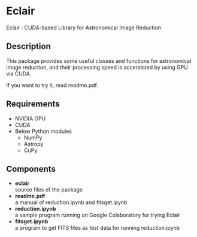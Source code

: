 Eclair
======

Eclair : CUDA-based Library for Astronomical Image Reduction

## Description
This package provides some useful classes and functions
for astronomical image reduction, 
and their processing speed is acceralated by using GPU via CUDA.

If you want to try it, read readme.pdf.

## Requirements
* NVIDIA GPU
* CUDA
* Below Python modules
  * NumPy
  * Astropy
  * CuPy

## Components
* **eclair**  
    source files of the package
* **readme.pdf**  
    a manual of reduction.ipynb and fitsget.ipynb
* **reduction.ipynb**  
    a sample program running on Google Colaboratory for trying Eclair
* **fitsget.ipynb**  
    a program to get FITS files as test data for running reduction.ipynb
    
